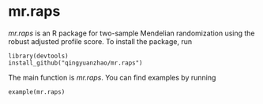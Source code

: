 # mr.raps

*mr.raps* is an R package for two-sample Mendelian randomization using the robust adjusted profile score. To install the package, run


```
library(devtools)
install_github("qingyuanzhao/mr.raps")
```

The main function is *mr.raps*. You can find examples by running

```
example(mr.raps)
```